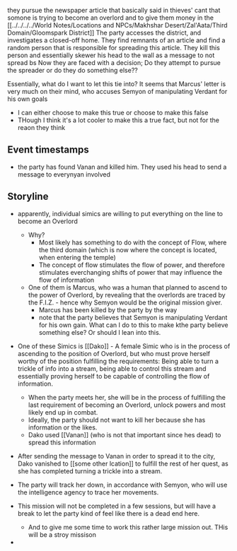 they pursue the newspaper article that basically said in thieves' cant that somone is trying to become an overlord and to give them money in the [[../../../../World Notes/Locations and NPCs/Makhshar Desert/Zal'Aata/Third Domain/Gloomspark District]]
The party accesses the district, and investigates a closed-off home. They find remnants of an article and find a random person that is responsible for spreading this article.
They kill this person and essentially skewer his head to the wall as a message to not spread bs
Now they are faced with a decision; Do they attempt to pursue the spreader or do they do something else??

Essentially, what do I want to let this tie into? It seems that Marcus' letter is very much on their mind, who accuses Semyon of manipulating Verdant for his own goals
- I can either choose to make this true or choose to make this false
- THough I think it's a lot cooler to make this a true fact, but not for the reaon they think

## Event timestamps
- the party has found Vanan and killed him. They used his head to send a message to everynyan involved




## Storyline


- apparently, individual simics are willing to put everything on the line to become an Overlord
	- Why?
		- Most likely has something to do with the concept of Flow, where the third domain (which is now where the concept is located, when entering the temple)
		- The concept of flow stimulates the flow of power, and therefore stimulates everchanging shifts of power that may influence the flow of information
	- One of them is Marcus, who was a human that planned to ascend to the power of Overlord, by revealing that the overlords are traced by the F.I.Z. - hence why Semyon would be the original mission giver.
		- Marcus has been killed by the party by the way
		- note that the party believes that Semyon is manipulating Verdant for his own gain. What can I do to this to make kthe party believe something else? Or should I lean into this.

- One of these Simics is [[Dako]] - A female Simic who is in the process of ascending to the position of Overlord, but who must prove herself worthy of the position fulfilling the requirements: Being able to turn a trickle of info into a stream, being able to control this stream and essentially proving herself to be capable of controlling the flow of information.
	- When the party meets her, she will be in the process of fulfilling the last requirement of becoming an Overlord, unlock powers and most likely end up in combat.
	- Ideally, the party should not want to kill her because she has information or the likes.
	- Dako used [[Vanan]] (who is not that important since hes dead) to spread this information
- After sending the message to Vanan in order to spread it to the city, Dako vanished to [[some other lcation]] to fulfill the rest of her quest, as she has completed turning a trickle into a stream.
- The party will track her down, in accordance with Semyon, who will use the intelligence agency to trace her movements.

- This mission will not be completed in a few sessions, but will have a break to let the party kind of feel like there is a dead end here.
	- And to give me some time to work this rather large mission out. THis will be a stroy missison
- 